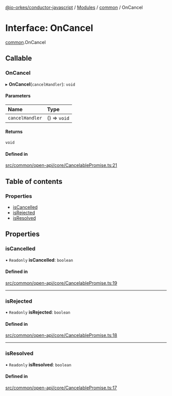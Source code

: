 [@io-orkes/conductor-javascript](../README.md) / [Modules](../modules.md) / [common](../modules/common.md) / OnCancel

# Interface: OnCancel

[common](../modules/common.md).OnCancel

## Callable

### OnCancel

▸ **OnCancel**(`cancelHandler`): `void`

#### Parameters

| Name | Type |
| :------ | :------ |
| `cancelHandler` | () => `void` |

#### Returns

`void`

#### Defined in

[src/common/open-api/core/CancelablePromise.ts:21](https://github.com/conductor-sdk/conductor-javascript/blob/dbd8275/src/common/open-api/core/CancelablePromise.ts#L21)

## Table of contents

### Properties

- [isCancelled](common.OnCancel.md#iscancelled)
- [isRejected](common.OnCancel.md#isrejected)
- [isResolved](common.OnCancel.md#isresolved)

## Properties

### isCancelled

• `Readonly` **isCancelled**: `boolean`

#### Defined in

[src/common/open-api/core/CancelablePromise.ts:19](https://github.com/conductor-sdk/conductor-javascript/blob/dbd8275/src/common/open-api/core/CancelablePromise.ts#L19)

___

### isRejected

• `Readonly` **isRejected**: `boolean`

#### Defined in

[src/common/open-api/core/CancelablePromise.ts:18](https://github.com/conductor-sdk/conductor-javascript/blob/dbd8275/src/common/open-api/core/CancelablePromise.ts#L18)

___

### isResolved

• `Readonly` **isResolved**: `boolean`

#### Defined in

[src/common/open-api/core/CancelablePromise.ts:17](https://github.com/conductor-sdk/conductor-javascript/blob/dbd8275/src/common/open-api/core/CancelablePromise.ts#L17)
